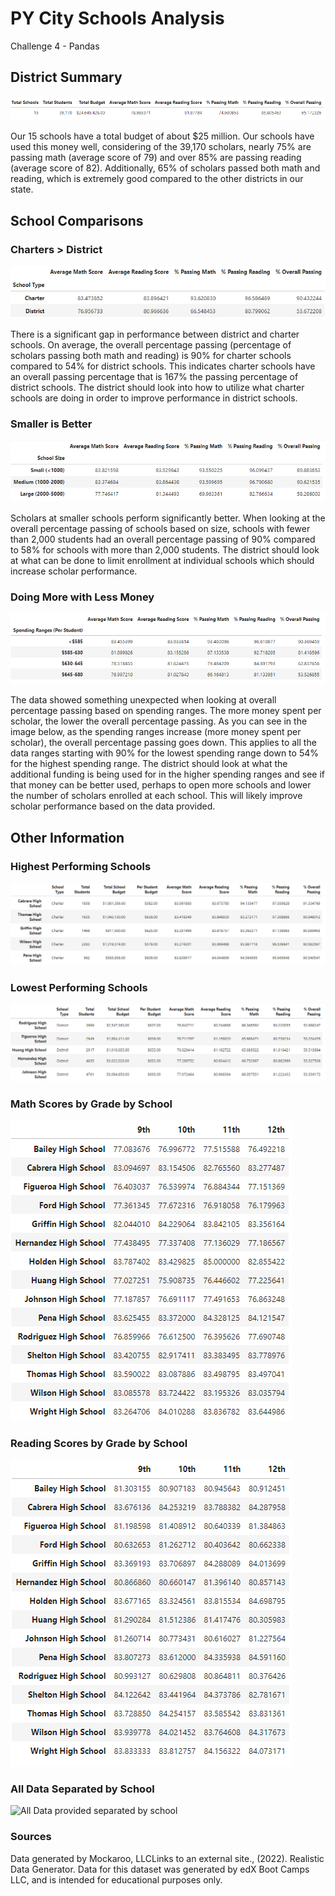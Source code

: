 # PY City Schools Analysis

Challenge 4 - Pandas

## District Summary
![District Summary](https://github.com/rollernathan/pandas-challenge/blob/main/Images/District_Summary.png)

Our 15 schools have a total budget of about $25 million. Our schools have used this money well, considering of the 39,170 scholars, nearly 75% are passing math (average score of 79) and over 85% are passing reading (average score of 82). Additionally, 65% of scholars passed both math and reading, which is extremely good compared to the other districts in our state.

## School Comparisons

### Charters > District
![School Type Summary](https://github.com/rollernathan/pandas-challenge/blob/main/Images/Type_Summary.png)

There is a significant gap in performance between district and charter schools. On average, the overall percentage passing (percentage of scholars passing both math and reading) is 90% for charter schools compared to 54% for district schools. This indicates charter schools have an overall passing percentage that is 167% the passing percentage of district schools. The district should look into how to utilize what charter schools are doing in order to improve performance in district schools.

### Smaller is Better
![School Size Summary](https://github.com/rollernathan/pandas-challenge/blob/main/Images/Size_Summary.png)

Scholars at smaller schools perform significantly better. When looking at the overall percentage passing of schools based on size, schools with fewer than 2,000 students had an overall percentage passing of 90% compared to 58% for schools with more than 2,000 students. The district should look at what can be done to limit enrollment at individual schools which should increase scholar performance.

### Doing More with Less Money
![School Spending Summary](https://github.com/rollernathan/pandas-challenge/blob/main/Images/Spending_Summary.png)

The data showed something unexpected when looking at overall percentage passing based on spending ranges. The more money spent per scholar, the lower the overall percentage passing. As you can see in the image below, as the spending ranges increase (more money spent per scholar), the overall percentage passing goes down. This applies to all the data ranges starting with 90% for the lowest spending range down to 54% for the highest spending range. The district should look at what the additional funding is being used for in the higher spending ranges and see if that money can be better used, perhaps to open more schools and lower the number of scholars enrolled at each school. This will likely improve scholar performance based on the data provided. 

## Other Information
### Highest Performing Schools
![Highest Performing Schools](https://github.com/rollernathan/pandas-challenge/blob/main/Images/Highest_Performing.png)
### Lowest Performing Schools
![Lowest Performing Schools](https://github.com/rollernathan/pandas-challenge/blob/main/Images/Lowest_Performing.png)
### Math Scores by Grade by School
![Math Scores by Grade](https://github.com/rollernathan/pandas-challenge/blob/main/Images/Math_Scores_by_Grade.png)
### Reading Scores by Grade by School
![Reading Scores by Grade](https://github.com/rollernathan/pandas-challenge/blob/main/Images/Reading_Scores_by_Grade.png)

### All Data Separated by School
![All Data provided separated by school]()

### Sources
Data generated by Mockaroo, LLCLinks to an external site., (2022). Realistic Data Generator. Data for this dataset was generated by edX Boot Camps LLC, and is intended for educational purposes only.

